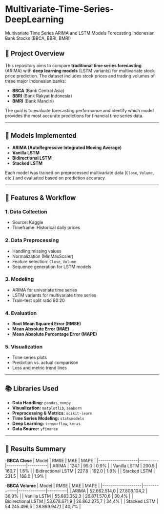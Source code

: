 # Multivariate-Time-Series-DeepLearning
Multivariate Time Series ARIMA and LSTM Models Forecasting Indonesian Bank Stocks (BBCA, BBRI, BMRI)

## 📌 Project Overview

This repository aims to compare **traditional time series forecasting** (ARIMA) with **deep learning models** (LSTM variants) for multivariate stock price prediction. The dataset includes stock prices and trading volumes of three major Indonesian banks:
- **BBCA** (Bank Central Asia)
- **BBRI** (Bank Rakyat Indonesia)
- **BMRI** (Bank Mandiri)

The goal is to evaluate forecasting performance and identify which model provides the most accurate predictions for financial time series data.

---

## 🧠 Models Implemented

- **ARIMA (AutoRegressive Integrated Moving Average)**
- **Vanilla LSTM**
- **Bidirectional LSTM**
- **Stacked LSTM**

Each model was trained on preprocessed multivariate data (`Close`, `Volume`, etc.) and evaluated based on prediction accuracy.

---

## 🔧 Features & Workflow

### 1. Data Collection
- Source: Kaggle
- Timeframe: Historical daily prices

### 2. Data Preprocessing
- Handling missing values
- Normalization (MinMaxScaler)
- Feature selection: `Close`, `Volume`
- Sequence generation for LSTM models

### 3. Modeling
- ARIMA for univariate time series
- LSTM variants for multivariate time series
- Train-test split ratio 80:20

### 4. Evaluation
- **Root Mean Squared Error (RMSE)**
- **Mean Absolute Error (MAE)**
- **Mean Absolute Percentage Error (MAPE)**

### 5. Visualization
- Time series plots
- Prediction vs. actual comparison
- Loss and metric trend lines

---

## 📚 Libraries Used

- **Data Handling:** `pandas`, `numpy`
- **Visualization:** `matplotlib`, `seaborn`
- **Preprocessing & Metrics:** `scikit-learn`
- **Time Series Modeling:** `statsmodels`
- **Deep Learning:** `tensorflow`, `keras`
- **Data Source:** `yfinance`

---

## 🚀 Results Summary

-**BBCA Close**
| Model               | RMSE     | MAE      | MAPE     |
|--------------------|----------|----------|----------|
| ARIMA              | 124.1    | 95.0     | 0.9%     |
| Vanilla LSTM       | 200.5    | 160.7    | 1.6%     |
| Bidirectional LSTM | 227.8    | 192.0    | 1.9%     |
| Stacked LSTM       | 231.5    | 188.0    | 1.9%     |

-**BBCA Volume**
| Model               | RMSE         | MAE          | MAPE     |
|--------------------|--------------|--------------|----------|
| ARIMA              | 52.662.514,0 | 27.808.104,2 | 36,9%    |
| Vanilla LSTM       | 55.683.352,3 | 26.871.570,6 | 30,4%    |
| Bidirectional LSTM | 53.678.671,9 | 26.862.275,7 | 34,4%    |
| Stacked LSTM       | 54.245.496,5 | 28.869.947,1 | 40,7%    |
